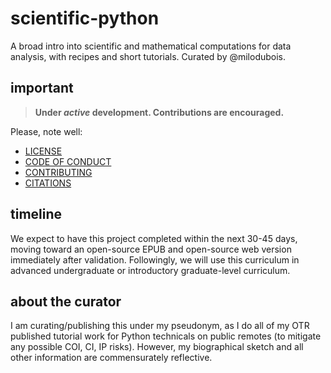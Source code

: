 # scientific-python
A broad intro into scientific and mathematical computations for data analysis, with recipes and short tutorials. Curated by @milodubois.

## important

>**Under _active_ development. Contributions are encouraged.**

Please, note well:
* [LICENSE](./LICENSE)
* [CODE OF CONDUCT](./CODE_OF_CONDUCT.md)
* [CONTRIBUTING](./CONTRIBUTING.md)
* [CITATIONS](./CITATIONS.md)

## timeline

We expect to have this project completed within the next 30-45 days, moving toward an open-source EPUB and open-source web version immediately after validation. Followingly, we will use this curriculum in advanced undergraduate or introductory graduate-level curriculum.

## about the curator

I am curating/publishing this under my pseudonym, as I do all of my OTR published tutorial work for Python technicals on public remotes (to mitigate any possible COI, CI, IP risks). However, my biographical sketch and all other information are commensurately reflective.